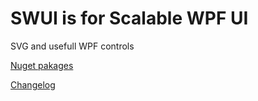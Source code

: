 # SWUI is for Scalable WPF UI

SVG and usefull WPF controls

[Nuget pakages](https://www.nuget.org/packages/SWUI/)

[Changelog](changelog.md)